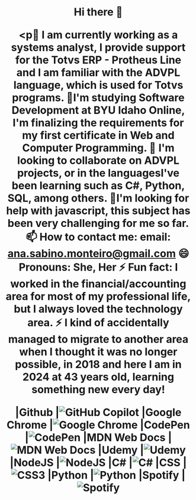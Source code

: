 <h1 align="center">Hi there 👋
  
<p🔭 I am currently working as a systems analyst, I provide support for the Totvs ERP - Protheus Line and I am familiar with the ADVPL language, which is used for Totvs programs.
🌱I'm studying Software Development at BYU Idaho Online, I'm finalizing the requirements for my first certificate in Web and Computer Programming.
👯 I'm looking to collaborate on ADVPL projects, or in the languages ​​I've been learning such as C#, Python, SQL, among others.
🤔I'm looking for help with javascript, this subject has been very challenging for me so far.
📫 How to contact me: email: ana.sabino.monteiro@gmail.com
😄 Pronouns: She, Her
⚡ Fun fact: I worked in the financial/accounting area for most of my professional life, but I always loved the technology area.
⚡ I kind of accidentally managed to migrate to another area when I thought it was no longer possible, in 2018 and here I am in 2024 at 43 years old, learning something new every day!

|Github            |![GitHub Copilot](https://img.shields.io/badge/github_copilot-8957E5?style=for-the-badge&logo=github-copilot&logoColor=white)
|Google Chrome     |![Google Chrome](https://img.shields.io/badge/Google%20Chrome-4285F4?style=for-the-badge&logo=GoogleChrome&logoColor=white)
|CodePen           |![CodePen](https://img.shields.io/badge/Codepen-000000?style=for-the-badge&logo=codepen&logoColor=white)
|MDN Web Docs      |![MDN Web Docs](https://img.shields.io/badge/MDN_Web_Docs-black?style=for-the-badge&logo=mdnwebdocs&logoColor=white)
|Udemy             |![Udemy](https://img.shields.io/badge/Udemy-A435F0?style=for-the-badge&logo=Udemy&logoColor=white)
|NodeJS            |![NodeJS](https://img.shields.io/badge/node.js-6DA55F?style=for-the-badge&logo=node.js&logoColor=white)
|C#                |![C#](https://img.shields.io/badge/c%23-%23239120.svg?style=for-the-badge&logo=csharp&logoColor=white)
|CSS               |![CSS3](https://img.shields.io/badge/css3-%231572B6.svg?style=for-the-badge&logo=css3&logoColor=white)
|Python            |![Python](https://img.shields.io/badge/python-3670A0?style=for-the-badge&logo=python&logoColor=ffdd54)
|Spotify           |![Spotify](https://img.shields.io/badge/Spotify-1ED760?style=for-the-badge&logo=spotify&logoColor=white)

